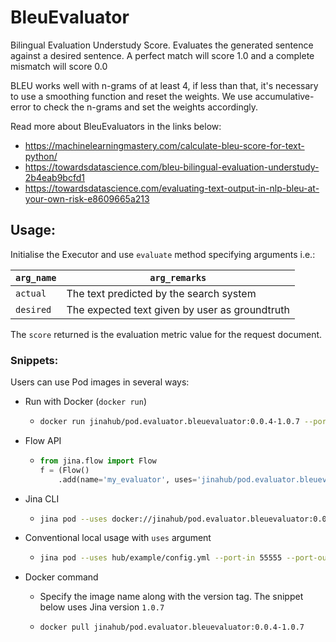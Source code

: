 # BleuEvaluator

Bilingual Evaluation Understudy Score. Evaluates the generated sentence against a desired sentence. 
A perfect match will score 1.0 and a complete mismatch will score 0.0

BLEU works well with n-grams of at least 4, if less than that, it's necessary to use a smoothing function and reset the weights.
We use accumulative-error to check the n-grams and set the weights accordingly.

Read more about BleuEvaluators in the links below:
  - https://machinelearningmastery.com/calculate-bleu-score-for-text-python/
  - https://towardsdatascience.com/bleu-bilingual-evaluation-understudy-2b4eab9bcfd1
  - https://towardsdatascience.com/evaluating-text-output-in-nlp-bleu-at-your-own-risk-e8609665a213

## Usage:

Initialise the Executor and use `evaluate` method specifying arguments i.e.:

| `arg_name`  | `arg_remarks` |
| ------------- | ------------- |
| `actual`  | The text predicted by the search system  |
| `desired`  | The expected text given by user as groundtruth |

The `score` returned is the evaluation metric value for the request document.

### Snippets:

Users can use Pod images in several ways:

- Run with Docker (`docker run`)
  - ```bash
    docker run jinahub/pod.evaluator.bleuevaluator:0.0.4-1.0.7 --port-in 55555 --port-out 55556
    ```

- Flow API
  - ```python
    from jina.flow import Flow
    f = (Flow()
        .add(name='my_evaluator', uses='jinahub/pod.evaluator.bleuevaluator:0.0.4-1.0.7', port_in=55555, port_out=55556)
    ```

- Jina CLI
  - ```bash
    jina pod --uses docker://jinahub/pod.evaluator.bleuevaluator:0.0.4-1.0.7 --port-in 55555 --port-out 55556
    ```

- Conventional local usage with `uses` argument
  - ```bash
    jina pod --uses hub/example/config.yml --port-in 55555 --port-out 55556
    ```

- Docker command

  - Specify the image name along with the version tag. The snippet below uses Jina version `1.0.7`

  - ```bash
    docker pull jinahub/pod.evaluator.bleuevaluator:0.0.4-1.0.7
    ```